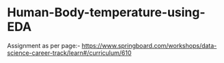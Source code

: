 # Human-Body-temperature-using-EDA
Assignment as per page:- https://www.springboard.com/workshops/data-science-career-track/learn#/curriculum/610
